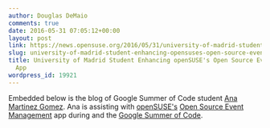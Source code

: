 ```yaml
---
author: Douglas DeMaio
comments: true
date: 2016-05-31 07:05:12+00:00
layout: post
link: https://news.opensuse.org/2016/05/31/university-of-madrid-student-enhancing-opensuses-open-source-event-management-app/
slug: university-of-madrid-student-enhancing-opensuses-open-source-event-management-app
title: University of Madrid Student Enhancing openSUSE's Open Source Event Management
  App
wordpress_id: 19921
---
```


Embedded below is the blog of Google Summer of Code student [ Ana Martinez Gomez](https://gsocwithopensuse.wordpress.com/about/). Ana is assisting with [openSUSE's](https://www.opensuse.org/) [Open Source Event Management](http://osem.io/) app during and the [Google Summer of Code](https://summerofcode.withgoogle.com/).


